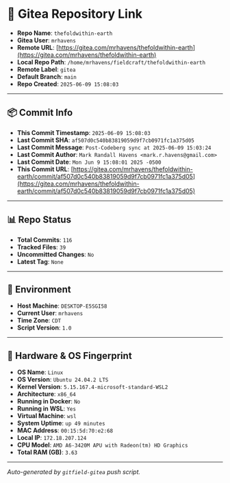 # 🔗 Gitea Repository Link

- **Repo Name**: `thefoldwithin-earth`
- **Gitea User**: `mrhavens`
- **Remote URL**: [https://gitea.com/mrhavens/thefoldwithin-earth](https://gitea.com/mrhavens/thefoldwithin-earth)
- **Local Repo Path**: `/home/mrhavens/fieldcraft/thefoldwithin-earth`
- **Remote Label**: `gitea`
- **Default Branch**: `main`
- **Repo Created**: `2025-06-09 15:08:03`

---

## 📦 Commit Info

- **This Commit Timestamp**: `2025-06-09 15:08:03`
- **Last Commit SHA**: `af507d0c540b83819059d9f7cb0971fc1a375d05`
- **Last Commit Message**: `Post-Codeberg sync at 2025-06-09 15:03:24`
- **Last Commit Author**: `Mark Randall Havens <mark.r.havens@gmail.com>`
- **Last Commit Date**: `Mon Jun 9 15:08:01 2025 -0500`
- **This Commit URL**: [https://gitea.com/mrhavens/thefoldwithin-earth/commit/af507d0c540b83819059d9f7cb0971fc1a375d05](https://gitea.com/mrhavens/thefoldwithin-earth/commit/af507d0c540b83819059d9f7cb0971fc1a375d05)

---

## 📊 Repo Status

- **Total Commits**: `116`
- **Tracked Files**: `39`
- **Uncommitted Changes**: `No`
- **Latest Tag**: `None`

---

## 🧭 Environment

- **Host Machine**: `DESKTOP-E5SGI58`
- **Current User**: `mrhavens`
- **Time Zone**: `CDT`
- **Script Version**: `1.0`

---

## 🧬 Hardware & OS Fingerprint

- **OS Name**: `Linux`
- **OS Version**: `Ubuntu 24.04.2 LTS`
- **Kernel Version**: `5.15.167.4-microsoft-standard-WSL2`
- **Architecture**: `x86_64`
- **Running in Docker**: `No`
- **Running in WSL**: `Yes`
- **Virtual Machine**: `wsl`
- **System Uptime**: `up 49 minutes`
- **MAC Address**: `00:15:5d:70:e2:68`
- **Local IP**: `172.18.207.124`
- **CPU Model**: `AMD A6-3420M APU with Radeon(tm) HD Graphics`
- **Total RAM (GB)**: `3.63`

---

_Auto-generated by `gitfield-gitea` push script._
